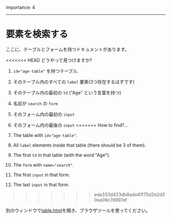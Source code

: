 importance: 4

---

# 要素を検索する

ここに、テーブルとフォームを持つドキュメントがあります。

<<<<<<< HEAD
どうやって見つけますか?

1. `id="age-table"` を持つテーブル.
2. そのテーブル内のすべての `label` 要素(3つ存在するはずです)
3. そのテーブル内の最初の `td` ("Age" という言葉を持つ)
4. 名前が `search` の `form`
5. そのフォーム内の最初の `input`
6. そのフォーム内の最後の `input`
=======
How to find?...

1. The table with `id="age-table"`.
2. All `label` elements inside that table (there should be 3 of them).
3. The first `td` in that table (with the word "Age").
4. The `form` with `name="search"`.
5. The first `input` in that form.
6. The last `input` in that form.
>>>>>>> eda333d423db8ade41f75d2e2d30ea06c7d997ef

別のウィンドウで[table.html](table.html)を開き、ブラウザツールを使ってください。
